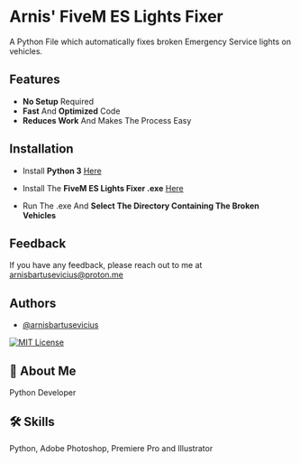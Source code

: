 
# Arnis' FiveM ES Lights Fixer

A Python File which automatically fixes broken Emergency Service lights on vehicles. 
## Features

- **No Setup** Required
- **Fast** And **Optimized** Code
- **Reduces Work** And Makes The Process Easy
## Installation

- Install **Python 3** [Here](https://www.python.org/downloads/)

- Install The **FiveM ES Lights Fixer .exe** [Here](https://github.com/arnisbartusevicius/FiveM-ES-Lights-Fixer/releases/)

- Run The .exe And **Select The Directory Containing The Broken Vehicles** 
## Feedback

If you have any feedback, please reach out to me at arnisbartusevicius@proton.me


## Authors

- [@arnisbartusevicius](https://github.com/arnisbartusevicius)

[![MIT License](https://img.shields.io/badge/License-MIT-green.svg)](https://choosealicense.com/licenses/mit/)


## 🚀 About Me
Python Developer


## 🛠 Skills
Python, Adobe Photoshop, Premiere Pro and Illustrator

